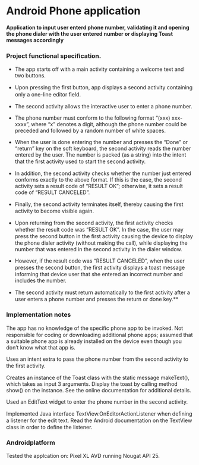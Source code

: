 # Android Phone application

**Application to input user enterd phone number, validating it and opening the phone dialer with the user entered number or displaying Toast messages accordingly** 

### Project functional speciﬁcation.

+ The app starts off with a main activity containing a welcome text and two buttons.
+ Upon pressing the ﬁrst button, app displays a second activity containing only a one-line editor ﬁeld.
+ The second activity allows the interactive user to enter a phone number.
+ The phone number must conform to the following format “(xxx) xxx-xxxx”, where “x” denotes a digit, although the phone number could be preceded and followed by a random number of white spaces. 
+ When the user is done entering the number and presses the “Done” or “return” key on the soft keyboard, the second activity reads the number entered by the user. The number is packed (as a string) into the intent that the ﬁrst activity used to start the second activity.
+ In addition, the second activity checks whether the number just entered conforms exactly to the above format. If this is the case, the second activity sets a result code of “RESULT OK”; otherwise, it sets a result code of “RESULT CANCELED”. 
+ Finally, the second activity terminates itself, thereby causing the ﬁrst activity to become visible again. 

+ Upon returning from the second activity, the ﬁrst activity checks whether the result code was “RESULT OK”. In the case, the user may press the second button in the ﬁrst activity causing the device to display the phone dialer activity (without making the call), while displaying the number that was entered in the second activity in the dialer window.
+ However, if the result code was “RESULT CANCELED”, when the user presses the second button, the ﬁrst activity displays a toast message informing that device user that she entered an incorrect number and includes the number.

+ The second activity must return automatically to the ﬁrst activity after a user enters a phone number and presses the return or done key.** 

### Implementation notes

The app has no knowledge of the speciﬁc phone app to be invoked. Not responsible for coding or downloading additional phone apps; assumed that a suitable phone app is already installed on the device even though you don’t know what that app is.

Uses an intent extra to pass the phone number from the second activity to the ﬁrst activity. 

Creates an instance of the Toast class with the static message makeText(), which takes as input 3 arguments. Display the toast by calling method show() on the instance. See the online documentation for additional details. 

Used an EditText widget to enter the phone number in the second activity. 

Implemented Java interface TextView.OnEditorActionListener when deﬁning a listener for the edit text. Read the Android documentation on the TextView class in order to deﬁne the listener. 

### Androidplatform

Tested the applcation on: Pixel XL AVD running Nougat API 25. 
